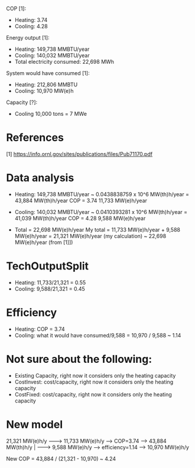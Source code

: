 
COP [1]:
* Heating: 3.74
* Cooling: 4.28

Energy output [1]:
* Heating: 149,738 MMBTU/year
* Cooling: 140,032 MMBTU/year
* Total electricity consumed: 22,698 MWh

System would have consumed [1]:
* Heating: 212,806 MMBTU
* Cooling: 10,970 MW(e)h

Capacity [?]:
* Cooling 10,000 tons = 7 MWe

# References

[1] https://info.ornl.gov/sites/publications/files/Pub71170.pdf


# Data analysis

* Heating:
149,738 MMBTU/year ~ 0.0438838759 x 10^6 MW(th)h/year = 43,884 MW(th)h/year
COP = 3.74
11,733 MW(e)h/year


* Cooling:
140,032 MMBTU/year ~ 0.0410393281 x 10^6 MW(th)h/year = 41,039 MW(th)h/year
COP = 4.28
9,588 MW(e)h/year


* Total = 22,698 MW(e)h/year
My total = 11,733 MW(e)h/year + 9,588 MW(e)h/year = 21,321 MW(e)h/year (my calculation) ~ 22,698 MW(e)h/year (from [1]])


# TechOutputSplit

* Heating: 11,733/21,321 = 0.55
* Cooling: 9,588/21,321 = 0.45


# Efficiency

* Heating: COP = 3.74
* Cooling: what it would have consumed/9,588 = 10,970 / 9,588 ~ 1.14


# Not sure about the following:

* Existing Capacity, right now it considers only the heating capacity
* CostInvest: cost/capacity, right now it considers only the heating capacity 
* CostFixed: cost/capacity, right now it considers only the heating capacity


# New model

21,321 MW(e)h/y ---> 11,733 MW(e)h/y --> COP=3.74 --> 43,884 MW(th)h/y
				|
				---> 9,588 MW(e)h/y  --> efficiency=1.14 --> 10,970 MW(e)h/y

New COP = 43,884 / (21,321 - 10,970) ~ 4.24
